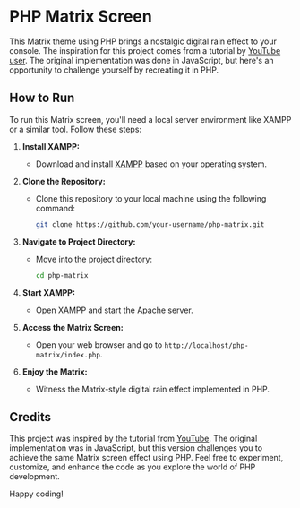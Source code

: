 # PHP Matrix Screen

This Matrix theme using PHP brings a nostalgic digital rain effect to your console. The inspiration for this project comes from a tutorial by [YouTube user](https://www.youtube.com/watch?v=KKRlhyasaTA). The original implementation was done in JavaScript, but here's an opportunity to challenge yourself by recreating it in PHP.

## How to Run

To run this Matrix screen, you'll need a local server environment like XAMPP or a similar tool. Follow these steps:

1. **Install XAMPP:**
   - Download and install [XAMPP](https://www.apachefriends.org/index.html) based on your operating system.

2. **Clone the Repository:**
   - Clone this repository to your local machine using the following command:
     ```bash
     git clone https://github.com/your-username/php-matrix.git
     ```

3. **Navigate to Project Directory:**
   - Move into the project directory:
     ```bash
     cd php-matrix
     ```

4. **Start XAMPP:**
   - Open XAMPP and start the Apache server.

5. **Access the Matrix Screen:**
   - Open your web browser and go to `http://localhost/php-matrix/index.php`.

6. **Enjoy the Matrix:**
   - Witness the Matrix-style digital rain effect implemented in PHP.

## Credits

This project was inspired by the tutorial from [YouTube](https://www.youtube.com/watch?v=KKRlhyasaTA). The original implementation was in JavaScript, but this version challenges you to achieve the same Matrix screen effect using PHP. Feel free to experiment, customize, and enhance the code as you explore the world of PHP development.

Happy coding!
